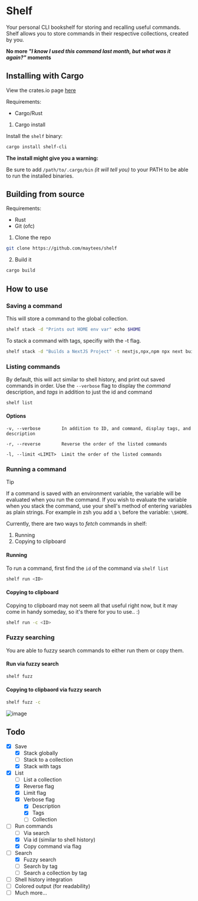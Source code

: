 # Shelf

Your personal CLI bookshelf for storing and recalling useful commands.
Shelf allows you to store commands in their respective collections, created by you.

**No more _"I know I used this command last month, but what was it again?"_ moments**

## Installing with Cargo

View the crates.io page [here](https://crates.io/crates/shelf-cli)

Requirements:

- Cargo/Rust

1. Cargo install

Install the `shelf` binary:

```bash
cargo install shelf-cli
```

**The install might give you a warning:**

Be sure to add `/path/to/.cargo/bin` _(it will tell you)_ to your PATH to be able to run the installed binaries.

## Building from source

Requirements:

- Rust
- Git (ofc)

1. Clone the repo

```bash
git clone https://github.com/maytees/shelf
```

2. Build it

```bash
cargo build
```

## How to use

### Saving a command

This will store a command to the global collection.

```bash
shelf stack -d "Prints out HOME env var" echo $HOME
```

To stack a command with tags, specifiy with the -t flag.

```bash
shelf stack -d "Builds a NextJS Project" -t nextjs,npx,npm npx next build
```

### Listing commands

By default, this will act similar to shell history, and print out saved commands in order.
Use the `--verbose` flag to display the _command_ description, and _tags_
in addition to just the id and command

```bash
shelf list
```

#### Options

```
-v, --verbose        In addition to ID, and command, display tags, and description

-r, --reverse        Reverse the order of the listed commands

-l, --limit <LIMIT>  Limit the order of the listed commands
```

### Running a command

> [!TIP]
> If a command is saved with an environment variable, the
> variable will be evaluated when you run the command. If you wish to
> evaluate the variable when you stack the command, use your shell's
> method of entering variables as plain strings. For example in zsh
> you add a `\` before the variable: `\$HOME`.

Currently, there are two ways to _fetch_ commands in shelf:

1. Running
2. Copying to clipboard

#### Running

To run a command, first find the `id` of the command via `shelf list`

```bash
shelf run <ID>
```

#### Copying to clipboard

Copying to clipboard may not seem all that useful right now, but it may come in handy someday,
so it's there for you to use.. :)

```bash
shelf run -c <ID>
```

### Fuzzy searching

You are able to fuzzy search commands to either run them or copy them.

#### Run via fuzzy search

```bash
shelf fuzz
```

#### Copying to clipbaord via fuzzy search

```bash
shelf fuzz -c
```

![image](https://github.com/user-attachments/assets/84e0ccb0-e6cf-455f-ad16-967d5607e7c6)

## Todo

- [x] Save
  - [x] Stack globally
  - [ ] Stack to a collection
  - [x] Stack with tags
- [x] List
  - [ ] List a collection
  - [x] Reverse flag
  - [x] Limit flag
  - [x] Verbose flag
    - [x] Description
    - [x] Tags
    - [ ] Collection
- [ ] Run commands
  - [ ] Via search
  - [x] Via id (similar to shell history)
  - [x] Copy command via flag
- [ ] Search
  - [x] Fuzzy search
  - [ ] Search by tag
  - [ ] Search a collection by tag
- [ ] Shell history integration
- [ ] Colored output (for readability)
- [ ] Much more...
